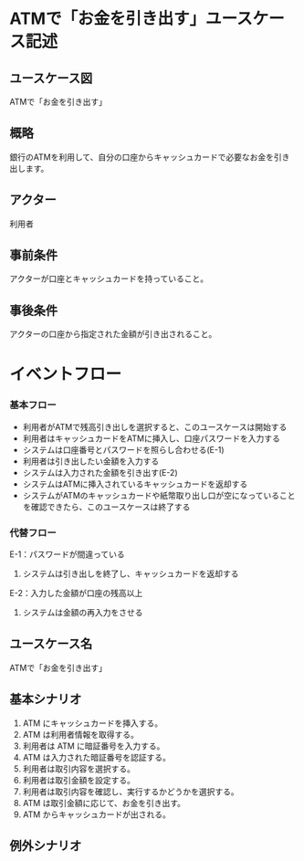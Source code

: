 # ATMで「お金を引き出す」ユースケース記述
## ユースケース図
ATMで「お金を引き出す」
## 概略
銀行のATMを利用して、自分の口座からキャッシュカードで必要なお金を引き出します。
## アクター
利用者
## 事前条件
アクターが口座とキャッシュカードを持っていること。
## 事後条件
アクターの口座から指定された金額が引き出されること。
# イベントフロー
### 基本フロー
- 利用者がATMで残高引き出しを選択すると、このユースケースは開始する
- 利用者はキャッシュカードをATMに挿入し、口座パスワードを入力する
- システムは口座番号とパスワードを照らし合わせる(E-1)
- 利用者は引き出したい金額を入力する
- システムは入力された金額を引き出す(E-2)
- システムはATMに挿入されているキャッシュカードを返却する
- システムがATMのキャッシュカードや紙幣取り出し口が空になっていることを確認できたら、このユースケースは終了する
### 代替フロー
E-1：パスワードが間違っている
1. システムは引き出しを終了し、キャッシュカードを返却する

E-2：入力した金額が口座の残高以上
1. システムは金額の再入力をさせる
## ユースケース名
ATMで「お金を引き出す」
## 基本シナリオ
1. ATM にキャッシュカードを挿入する。
2. ATM は利用者情報を取得する。
3. 利用者は ATM に暗証番号を入力する。
4. ATM は入力された暗証番号を認証する。
5. 利用者は取引内容を選択する。
6. 利用者は取引金額を設定する。
7. 利用者は取引内容を確認し、実行するかどうかを選択する。
8. ATM は取引金額に応じて、お金を引き出す。
9. ATM からキャッシュカードが出される。
## 例外シナリオ


